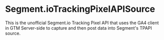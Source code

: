# Segment.ioTrackingPixelAPISource
This is the unofficial Segment.io Tracking Pixel API that uses the GA4 client in GTM Server-side to capture and then post data into Segment's TPAPI source. 
